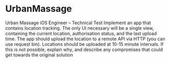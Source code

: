# UrbanMassage

Urban  Massage  iOS  Engineer  –  Technical  Test  Implement  an  app  that  contains  location  tracking.    The  only  UI  necessary  will  be  a  single  view,  containing  the  current  location,  authorisation  status,  and  the  last  upload  time.  The  app  should  upload  the  location  to  a  remote  API  via  HTTP  (you  can  use  request  bin).  Locations  should  be  uploaded  at  10-15  minute  intervals.  If  this  is  not  possible,  explain  why,  and  describe  any  compromises  that  could  get  towards  the  original  solution

